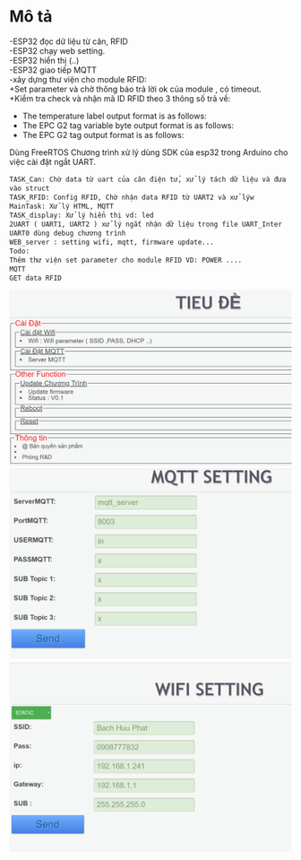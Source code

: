 # Mô tả
-ESP32 đọc dữ liệu từ cân, RFID    
-ESP32 chạy web setting.   
-ESP32 hiển thị (..)   
-ESP32 giao tiếp MQTT   
-xây dựng thư viện cho module RFID:   
+Set parameter và chờ thông báo trả lời ok của module , có timeout.   
+Kiểm tra check và nhận mã ID RFID theo 3 thông số trả về:

- The temperature label output format is as follows:
- The EPC G2 tag variable byte output format is as follows:
- The EPC G2 tag output format is as follows:

Dùng FreeRTOS
Chương trình xử lý dùng SDK của esp32 trong Arduino cho việc cài đặt ngắt UART.
  
```
TASK_Can: Chờ data từ uart của cân điện tử, xử lý tách dữ liệu và đưa vào struct
TASK_RFID: Config RFID, Chờ nhận data RFID từ UART2 và xử lýw
MainTask: Xử lý HTML, MQTT
TASK_display: Xử lý hiển thị vd: led
2UART ( UART1, UART2 ) xử lý ngắt nhận dữ liệu trong file UART_Inter
UART0 dùng debug chương trình
WEB_server : setting wifi, mqtt, firmware update...
Todo:
Thêm thư viện set parameter cho module RFID VD: POWER ....
MQTT 
GET data RFID
```
![alt text](https://github.com/annhan/CMA_1/blob/master/imgae/main.png)
![alt text](https://github.com/annhan/CMA_1/blob/master/imgae/mqtt.png)
![alt text](https://github.com/annhan/CMA_1/blob/master/imgae/wifi.png)
